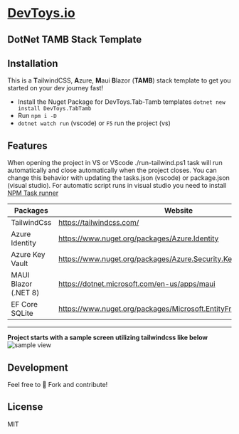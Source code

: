 # [DevToys.io](https://devtoys.io)

## DotNet TAMB Stack Template

## Installation

This is a **T**ailwindCSS, **A**zure, **M**aui **B**lazor (**TAMB**) stack template to get you started on your dev journey fast!

- Install the Nuget Package for DevToys.Tab-Tamb templates
```dotnet new install DevToys.TabTamb```
- Run ``` npm i -D ```
- ``` dotnet watch run ``` (vscode) or ``` F5 ``` run the project (vs)

## Features

When opening the project in VS or VScode ./run-tailwind.ps1 task will run automatically and close automatically when the project closes. You can change this behavior with updating the tasks.json (vscode) or package.json (visual studio). For automatic script runs in visual studio you need to install [NPM Task runner](https://marketplace.visualstudio.com/items?itemName=MadsKristensen.NPMTaskRunner)

| Packages | Website | Version |
| ------ | ------ | ----- |
| TailwindCss | <https://tailwindcss.com/> | 3.4.1
| Azure Identity | <https://www.nuget.org/packages/Azure.Identity> | 8.0.1
| Azure Key Vault | <https://www.nuget.org/packages/Azure.Security.KeyVault.Secrets> | 8.0.1
| MAUI Blazor (.NET 8) | <https://dotnet.microsoft.com/en-us/apps/maui> | 8.0.1
| EF Core SQLite | <https://www.nuget.org/packages/Microsoft.EntityFrameworkCore/8.0.1> | 8.0.1
___

**Project starts with a sample screen utilizing tailwindcss like below**  
![sample view](./sample_view.png "Sample View")

## Development

Feel free to 🍴 Fork and contribute!

## License

MIT
